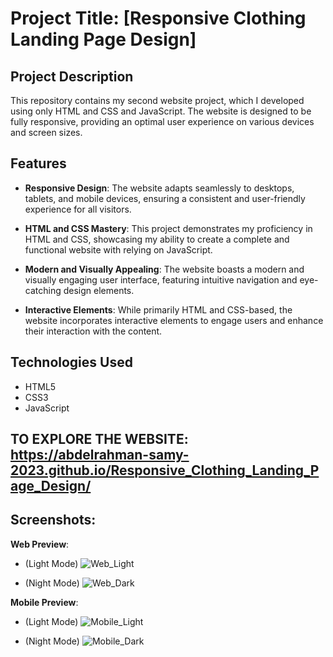 # Project Title: [Responsive Clothing Landing Page Design] 

## Project Description

This repository contains my second website project, which I developed using only HTML and CSS and JavaScript. The website is designed to be fully responsive, providing an optimal user experience on various devices and screen sizes.

## Features

- **Responsive Design**: The website adapts seamlessly to desktops, tablets, and mobile devices, ensuring a consistent and user-friendly experience for all visitors.

- **HTML and CSS Mastery**: This project demonstrates my proficiency in HTML and CSS, showcasing my ability to create a complete and functional website with relying on JavaScript.

- **Modern and Visually Appealing**: The website boasts a modern and visually engaging user interface, featuring intuitive navigation and eye-catching design elements.

- **Interactive Elements**: While primarily HTML and CSS-based, the website incorporates interactive elements to engage users and enhance their interaction with the content.

## Technologies Used

- HTML5
- CSS3
- JavaScript

## TO EXPLORE THE WEBSITE: <https://abdelrahman-samy-2023.github.io/Responsive_Clothing_Landing_Page_Design/>

## Screenshots:

  **Web Preview**:

  
  - (Light Mode)
  ![Web_Light](https://github.com/abdelrahman-samy-2023/Responsive_Clothing_Landing_Page_Design/assets/152280780/cde162de-168d-4933-97ac-c2dade1a948c)


  - (Night Mode)
  ![Web_Dark](https://github.com/abdelrahman-samy-2023/Responsive_Clothing_Landing_Page_Design/assets/152280780/238bdd03-b452-4b1e-9136-546da450d22f)


  **Mobile Preview**:
  
  - (Light Mode)
  ![Mobile_Light](https://github.com/abdelrahman-samy-2023/Responsive_Clothing_Landing_Page_Design/assets/152280780/2eec0e1e-a07b-40aa-8dc6-d1c477b6bd92)


  - (Night Mode)
  ![Mobile_Dark](https://github.com/abdelrahman-samy-2023/Responsive_Clothing_Landing_Page_Design/assets/152280780/37bd00e5-d05a-45fa-ad22-97dcdf6fbd14)
